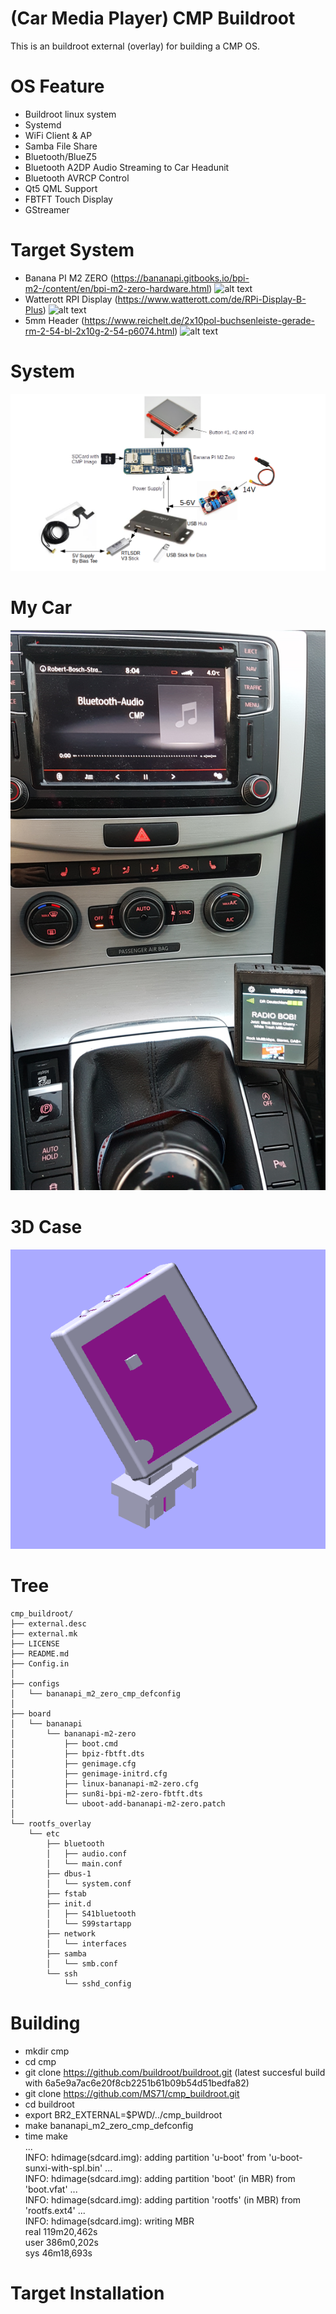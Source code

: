 # (Car Media Player) CMP Buildroot #

This is an buildroot external (overlay) for building a CMP OS.

# OS Feature
- Buildroot linux system
- Systemd
- WiFi Client & AP
- Samba File Share
- Bluetooth/BlueZ5
- Bluetooth A2DP Audio Streaming to Car Headunit
- Bluetooth AVRCP Control
- Qt5 QML Support
- FBTFT Touch Display
- GStreamer

# Target System
- Banana PI M2 ZERO (https://bananapi.gitbooks.io/bpi-m2-/content/en/bpi-m2-zero-hardware.html)
![alt text](http://www.banana-pi.org/images/bpi-images/ZERO/zero1.jpg)
- Watterott RPI Display (https://www.watterott.com/de/RPi-Display-B-Plus)
![alt text](https://www.watterott.com/media/images/popup/20110952_1.jpg)
- 5mm Header (https://www.reichelt.de/2x10pol-buchsenleiste-gerade-rm-2-54-bl-2x10g-2-54-p6074.html)
![alt text](https://cdn-reichelt.de/bilder/web/artikel_ws/C140/BL_2X10G_2_54.jpg)

# System
![alt text](images/System.png)

# My Car
![alt text](images/mycar.jpg)

# 3D Case
![alt text](images/bpiz_01.png)

# Tree
```
cmp_buildroot/
├── external.desc
├── external.mk
├── LICENSE
├── README.md
├── Config.in
│
├── configs
│   └── bananapi_m2_zero_cmp_defconfig
│
├── board
│   └── bananapi
│       └── bananapi-m2-zero
│           ├── boot.cmd
│           ├── bpiz-fbtft.dts
│           ├── genimage.cfg
│           ├── genimage-initrd.cfg
│           ├── linux-bananapi-m2-zero.cfg
│           ├── sun8i-bpi-m2-zero-fbtft.dts
│           └── uboot-add-bananapi-m2-zero.patch
│
└── rootfs_overlay
    └── etc
        ├── bluetooth
        │   ├── audio.conf
        │   └── main.conf
        ├── dbus-1
        │   └── system.conf
        ├── fstab
        ├── init.d
        │   ├── S41bluetooth
        │   └── S99startapp
        ├── network
        │   └── interfaces
        ├── samba
        │   └── smb.conf
        └── ssh
            └── sshd_config
```

# Building
- mkdir cmp
- cd cmp
- git clone https://github.com/buildroot/buildroot.git
  (latest succesful build with 6a5e9a7ac6e20f8cb2251b61b09b54d51bedfa82)
- git clone https://github.com/MS71/cmp_buildroot.git
- cd buildroot
- export BR2_EXTERNAL=$PWD/../cmp_buildroot
- make bananapi_m2_zero_cmp_defconfig
- time make<br>
    ...<br>
    INFO: hdimage(sdcard.img): adding partition 'u-boot' from 'u-boot-sunxi-with-spl.bin' ...<br>
    INFO: hdimage(sdcard.img): adding partition 'boot' (in MBR) from 'boot.vfat' ...<br>
    INFO: hdimage(sdcard.img): adding partition 'rootfs' (in MBR) from 'rootfs.ext4' ...<br>
    INFO: hdimage(sdcard.img): writing MBR<br>
    real	119m20,462s<br>
    user	386m0,202s<br>
    sys	46m18,693s<br>

# Target Installation


